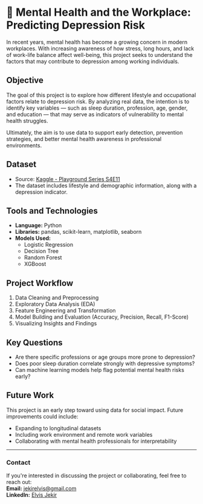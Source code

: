 # 🧠 Mental Health and the Workplace: Predicting Depression Risk

In recent years, mental health has become a growing concern in modern workplaces. With increasing awareness of how stress, long hours, and lack of work-life balance affect well-being, this project seeks to understand the factors that may contribute to depression among working individuals.

## Objective

The goal of this project is to explore how different lifestyle and occupational factors relate to depression risk. By analyzing real data, the intention is to identify key variables — such as sleep duration, profession, age, gender, and education — that may serve as indicators of vulnerability to mental health struggles. 

Ultimately, the aim is to use data to support early detection, prevention strategies, and better mental health awareness in professional environments.

## Dataset

- Source: [Kaggle - Playground Series S4E11](https://www.kaggle.com/competitions/playground-series-s4e11)
- The dataset includes lifestyle and demographic information, along with a depression indicator.

## Tools and Technologies

- **Language:** Python  
- **Libraries:** pandas, scikit-learn, matplotlib, seaborn  
- **Models Used:**
  - Logistic Regression  
  - Decision Tree  
  - Random Forest  
  - XGBoost  

## Project Workflow

1. Data Cleaning and Preprocessing  
2. Exploratory Data Analysis (EDA)  
3. Feature Engineering and Transformation  
4. Model Building and Evaluation (Accuracy, Precision, Recall, F1-Score)  
5. Visualizing Insights and Findings  

## Key Questions

- Are there specific professions or age groups more prone to depression?
- Does poor sleep duration correlate strongly with depressive symptoms?
- Can machine learning models help flag potential mental health risks early?

## Future Work

This project is an early step toward using data for social impact. Future improvements could include:
- Expanding to longitudinal datasets
- Including work environment and remote work variables
- Collaborating with mental health professionals for interpretability

---

### Contact

If you're interested in discussing the project or collaborating, feel free to reach out:  
**Email:** jekirelvis@gmail.com  
**LinkedIn:** [Elvis Jekir](https://www.linkedin.com/in/elvisjekir/)
